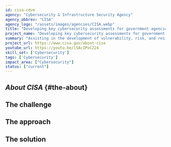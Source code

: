 ```yaml
---
id: cisa-cdvm
agency: "Cybersecurity & Infrastructure Security Agency"
agency_abbrev: "CISA"
agency_logo: "/assets/images/agencies/CISA.webp"
title: "Developing key cybersecurity assessments for government agencies"
project_name: "Developing key cybersecurity assessments for government agencies"
summary: "Assisting in the development of vulnerability, risk, and resilience assessments and supporting government entities with technical expertise and assistance in implementing the President’s cybersecurity executive order and related guidance memos at the Cybersecurity and Infrastructure Security Agency."
project_url: https://www.cisa.gov/about-cisa
youtube_url: https://youtu.be/lSAcIPoC224
skill_set: ['Cybersecurity']
tags: ['Cybersecurity']
impact_area: ["Cybersecurity"]
status: ["current"]
---
```

## *About CISA* {#the-about}

## The challenge

## The approach

## The solution 
